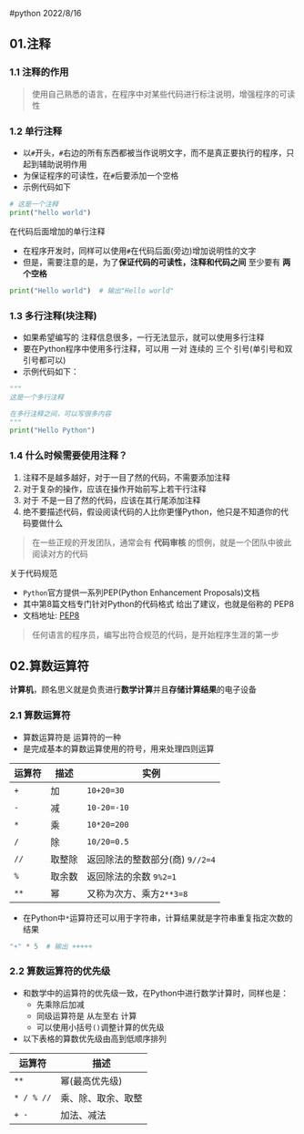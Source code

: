 #python 2022/8/16

## 01.注释

### 1.1 注释的作用

>使用自己熟悉的语言，在程序中对某些代码进行标注说明，增强程序的可读性

### 1.2 单行注释

- 以`#`开头，`#`右边的所有东西都被当作说明文字，而不是真正要执行的程序，只起到辅助说明作用
- 为保证程序的可读性，在`#`后要添加一个空格
- 示例代码如下

```python
# 这是一个注释
print("hello world")
```

在代码后面增加的单行注释

- 在程序开发时，同样可以使用`#`在代码后面(旁边)增加说明性的文字
- 但是，需要注意的是，为了**保证代码的可读性，注释和代码之间** 至少要有 **两个空格**

```python
print("Hello world")  # 输出"Hello world"
```

### 1.3 多行注释(块注释)

- 如果希望编写的 注释信息很多，一行无法显示，就可以使用多行注释
- 要在Python程序中使用多行注释，可以用 一对 连续的 三个 引号(单引号和双引号都可以)
- 示例代码如下：

```python
"""
这是一个多行注释

在多行注释之间，可以写很多内容
"""
print("Hello Python")
```

### 1.4 什么时候需要使用注释？

1. 注释不是越多越好，对于一目了然的代码，不需要添加注释
2. 对于复杂的操作，应该在操作开始前写上若干行注释
3. 对于 不是一目了然的代码，应该在其行尾添加注释
4. 绝不要描述代码，假设阅读代码的人比你更懂Python，他只是不知道你的代码要做什么

>在一些正规的开发团队，通常会有 **代码审核** 的惯例，就是一个团队中彼此阅读对方的代码

关于代码规范

- `Python`官方提供一系列PEP(Python Enhancement Proposals)文档
- 其中第8篇文档专门针对Python的代码格式 给出了建议，也就是俗称的 PEP8
- 文档地址: [PEP8](https://www.python.org/dev/peps/pep-0008)

>任何语言的程序员，编写出符合规范的代码，是开始程序生涯的第一步

## 02.算数运算符

**计算机**，顾名思义就是负责进行**数学计算**并且**存储计算结果**的电子设备

### 2.1 算数运算符

- 算数运算符是 运算符的一种
- 是完成基本的算数运算使用的符号，用来处理四则运算

| 运算符 | 描述   | 实例                            |
| ------ | ------ | ------------------------------- |
| `+`    | 加     | `10+20=30`                      |
| `-`    | 减     | `10-20=-10`                     |
| `*`    | 乘     | `10*20=200`                     |
| `/`    | 除     | `10/20=0.5`                     |
| `//`   | 取整除 | 返回除法的整数部分(商) `9//2=4` |
| `%`    | 取余数 | 返回除法的余数 `9%2=1`          |
| `**`   | 幂     | 又称为次方、乘方`2**3=8`                                |

- 在Python中`*`运算符还可以用于字符串，计算结果就是字符串重复指定次数的结果

```python
"+" * 5  # 输出 +++++
```

### 2.2 算数运算符的优先级

- 和数学中的运算符的优先级一致，在Python中进行数学计算时，同样也是：
	- 先乘除后加减
	- 同级运算符是 从左至右 计算
	- 可以使用小括号`()`调整计算的优先级
- 以下表格的算数优先级由高到低顺序排列

| 运算符     | 描述               |
| ---------- | ------------------ |
| `**`       | 幂(最高优先级)     |
| `* / % //` | 乘、除、取余、取整 |
| `+ -`      | 加法、减法                   |


